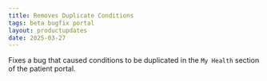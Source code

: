 ```yaml
---
title: Removes Duplicate Conditions 
tags: beta bugfix portal
layout: productupdates
date: 2025-03-27
---
```

Fixes a bug that caused conditions to be duplicated in the `My Health` section of the patient portal. 
